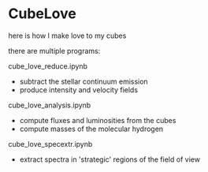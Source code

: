 # CubeLove
here is how I make love to my cubes

there are multiple programs:

cube_love_reduce.ipynb 

 - subtract the stellar continuum emission
 - produce intensity and velocity fields
 
cube_love_analysis.ipynb

 - compute fluxes and luminosities from the cubes
 - compute masses of the molecular hydrogen
 
cube_love_specextr.ipynb

 - extract spectra in 'strategic' regions of the field of view
